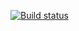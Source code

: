 [![Build status](https://ci.appveyor.com/api/projects/status/u9jr6trolksdx4p4/branch/main?svg=true)](https://ci.appveyor.com/project/Rasl-star/bdd/branch/main)
